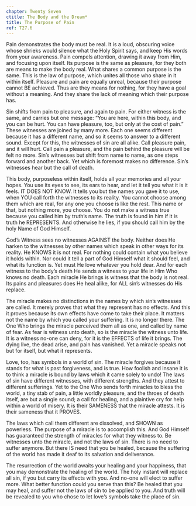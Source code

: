```yaml
---
chapter: Twenty Seven
ctitle: The Body and the Dream*
title: The Purpose of Pain
ref: T27.6
---
```


Pain demonstrates the body must be real. It is a loud, obscuring voice
whose shrieks would silence what the Holy Spirit says, and keep His
words from your awareness. Pain compels attention, drawing it away from
Him, and focusing upon itself. Its purpose is the same as pleasure, for
they both are means to make the body real. What shares a common purpose
is the same. This is the law of purpose, which unites all those who
share in it within itself. Pleasure and pain are equally unreal, because
their purpose cannot BE achieved. Thus are they means for nothing, for
they have a goal without a meaning. And they share the lack of meaning
which their purpose has.

Sin shifts from pain to pleasure, and again to pain. For either witness
is the same, and carries but one message: “You are here, within this
body, and you can be hurt. You can have pleasure, too, but only at the
cost of pain.” These witnesses are joined by many more. Each one seems
different because it has a different name, and so it seems to answer to
a different sound. Except for this, the witnesses of sin are all alike.
Call pleasure pain, and it will hurt. Call pain a pleasure, and the pain
behind the pleasure will be felt no more. Sin’s witnesses but shift from
name to name, as one steps forward and another back. Yet which is
foremost makes no difference. Sin’s witnesses hear but the call of
death.

This body, purposeless within itself, holds all your memories and all
your hopes. You use its eyes to see, its ears to hear, and let it tell
you what it is it feels. IT DOES NOT KNOW. It tells you but the names
you gave it to use, when YOU call forth the witnesses to its
reality. You cannot choose among them which are real, for any one you
choose is like the rest. This name or that, but nothing more, you
choose. You do not make a witness true because you called him by truth’s
name. The truth is found in him if it is truth he REPRESENTS. And
otherwise he lies, if you should call him by the holy Name of God
Himself.

God’s Witness sees no witnesses AGAINST the body. Neither does He harken
to the witnesses by other names which speak in other ways for its
reality. He KNOWS it is not real. For nothing could contain what you
believe it holds within. Nor could it tell a part of God Himself what it
should feel, and what its function is. Yet must He love whatever you hold
dear. And for each witness to the body’s death He sends a witness to
your life in Him Who knows no death. Each miracle He brings is witness
that the body is not real. Its pains and pleasures does He heal alike,
for ALL sin’s witnesses do His replace.

The miracle makes no distinctions in the names by which sin’s witnesses
are called. It merely proves that what they represent has no effects.
And this it proves because its own effects have come to take their
place. It matters not the name by which you called your suffering. It is
no longer there. The One Who brings the miracle perceived them all as
one, and called by name of fear. As fear is witness unto death, so is
the miracle the witness unto life. It is a witness no-one can deny, for
it is the EFFECTS of life it brings. The dying live, the dead arise, and
pain has vanished. Yet a miracle speaks not but for itself, but what it
represents.

Love, too, has symbols in a world of sin. The miracle forgives because
it stands for what is past forgiveness, and is true. How foolish and
insane it is to think a miracle is bound by laws which it came solely to
undo! The laws of sin have different witnesses, with different
strengths. And they attest to different sufferings. Yet to the One Who
sends forth miracles to bless the world, a tiny stab of pain, a little
worldly pleasure, and the throes of death itself, are but a single
sound; a call for healing, and a plaintive cry for help within a world
of misery. It is their SAMENESS that the miracle attests. It is their
sameness that it PROVES.

The laws which call them different are dissolved, and SHOWN as
powerless. The purpose of a miracle is to accomplish this. And God
Himself has guaranteed the strength of miracles for what they witness
to. Be witnesses unto the miracle, and not the laws of sin. There is no
need to suffer anymore. But there IS need that you be healed, because
the suffering of the world has made it deaf to its salvation and
deliverance.

The resurrection of the world awaits your healing and your happiness,
that you may demonstrate the healing of the world. The holy instant will
replace all sin, if you but carry its effects with you. And no-one will
elect to suffer more. What better function could you serve than this? Be
healed that you may heal, and suffer not the laws of sin to be applied
to you. And truth will be revealed to you who chose to let love’s
symbols take the place of sin.

